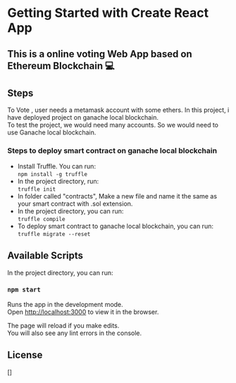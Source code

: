 # Getting Started with Create React App

## This is a online voting Web App based on Ethereum Blockchain :computer:



## Steps
To Vote , user needs a metamask account with some ethers. In this project, i have deployed project on ganache local blockchain.\
To test the project, we would need many accounts. So we would need to use Ganache local blockchain.

### Steps to deploy smart contract on ganache local blockchain
- Install Truffle. You can run:\
`npm install -g truffle`
- In the project directory, run:\
`truffle init`
- In folder called "contracts", Make a new file and name it the same as your smart contract  with .sol extension.
- In the project directory, you can run:\
`truffle compile`
- To deploy smart contract to ganache local blockchain, you can run:\
`truffle migrate --reset`

## Available Scripts

In the project directory, you can run:

### `npm start`

Runs the app in the development mode.\
Open [http://localhost:3000](http://localhost:3000) to view it in the browser.

The page will reload if you make edits.\
You will also see any lint errors in the console.

## License

[]